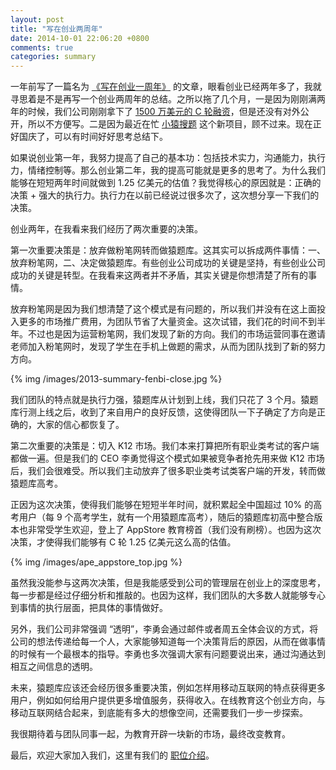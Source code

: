 ```yaml
---
layout: post
title: "写在创业两周年"
date: 2014-10-01 22:06:20 +0800
comments: true
categories: summary
---
```


一年前写了一篇名为 [《写在创业一周年》](http://blog.devtang.com/blog/2013/06/17/startup-anniversary-note/) 的文章，眼看创业已经两年多了，我就寻思着是不是再写一个创业两周年的总结。之所以拖了几个月，一是因为刚刚满两年的时候，我们公司刚刚拿下了 [1500 万美元的 C 轮融资](http://tech.sina.com.cn/i/2014-07-22/11209510273.shtml)，但是还没有对外公开，所以不方便写。二是因为最近在忙 [小猿搜题](http://www.yuansouti.com/) 这个新项目，顾不过来。现在正好国庆了，可以有时间好好思考总结下。

如果说创业第一年，我努力提高了自己的基本功：包括技术实力，沟通能力，执行力，情绪控制等。那么创业第二年，我的提高可能就是更多的思考了。为什么我们能够在短短两年时间就做到 1.25 亿美元的估值？我觉得核心的原因就是：正确的决策 + 强大的执行力。执行力在以前已经说过很多次了，这次想分享一下我们的决策。

创业两年，在我看来我们经历了两次重要的决策。

第一次重要决策是：放弃做粉笔网转而做猿题库。这其实可以拆成两件事情：一、放弃粉笔网，二、决定做猿题库。有些创业公司成功的关键是坚持，有些创业公司成功的关键是转型。在我看来这两者并不矛盾，其实关键是你想清楚了所有的事情。

放弃粉笔网是因为我们想清楚了这个模式是有问题的，所以我们并没有在这上面投入更多的市场推广费用，为团队节省了大量资金。这次试错，我们花的时间不到半年。不过也是因为运营粉笔网，我们发现了新的方向。我们的市场运营同事在邀请老师加入粉笔网时，发现了学生在手机上做题的需求，从而为团队找到了新的努力方向。

{% img /images/2013-summary-fenbi-close.jpg %}

我们团队的特点就是执行力强，猿题库从计划到上线，我们只花了 3 个月。猿题库行测上线之后，收到了来自用户的良好反馈，这使得团队一下子确定了方向是正确的，大家的信心都恢复了。

第二次重要的决策是：切入 K12 市场。我们本来打算把所有职业类考试的客户端都做一遍。但是我们的 CEO 李勇觉得这个模式如果被竞争者抢先用来做 K12 市场后，我们会很难受。所以我们主动放弃了很多职业类考试类客户端的开发，转而做猿题库高考。

正因为这次决策，使得我们能够在短短半年时间，就积累起全中国超过 10% 的高考用户（每 9 个高考学生，就有一个用猿题库高考），随后的猿题库初高中整合版本也非常受学生欢迎，登上了 AppStore 教育榜首（我们没有刷榜）。也因为这次决策，才使得我们能够有 C 轮 1.25 亿美元这么高的估值。

{% img /images/ape_appstore_top.jpg %}

虽然我没能参与这两次决策，但是我能感受到公司的管理层在创业上的深度思考，每一步都是经过仔细分析和推敲的。也因为这样，我们团队的大多数人就能够专心到事情的执行层面，把具体的事情做好。

另外，我们公司非常强调 “透明”，李勇会通过邮件或者周五全体会议的方式，将公司的想法传递给每一个人，大家能够知道每一个决策背后的原因，从而在做事情的时候有一个最根本的指导。李勇也多次强调大家有问题要说出来，通过沟通达到相互之间信息的透明。

未来，猿题库应该还会经历很多重要决策，例如怎样用移动互联网的特点获得更多用户，例如如何给用户提供更多增值服务，获得收入。在线教育这个创业方向，与移动互联网结合起来，到底能有多大的想像空间，还需要我们一步一步探索。

我很期待着与团队同事一起，为教育开辟一块新的市场，最终改变教育。

最后，欢迎大家加入我们，这里有我们的 [职位介绍](http://www.yuantiku.com/campus/)。
